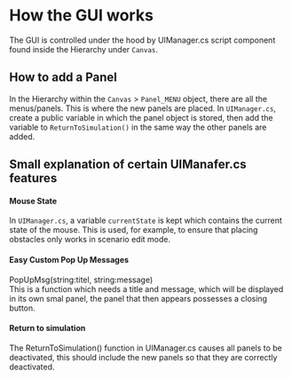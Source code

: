 # How the GUI works

The GUI is controlled under the hood by UIManager.cs script component 
found inside the Hierarchy under `Canvas`.  

## How to add a Panel
In the Hierarchy within the `Canvas` > `Panel_MENU` object, there are all 
the menus/panels. 
This is where the new panels are placed. 
In `UIManager.cs`, create a public variable in which the panel object is 
stored, then add the variable to `ReturnToSimulation()` in the same way 
the other panels are added.  

## Small explanation of certain UIManafer.cs features
#### Mouse State  
In `UIManager.cs`, a variable `currentState` is kept which contains the 
current state of the mouse. This is used, for example, to ensure that 
placing obstacles only works in scenario edit mode.
#### Easy Custom Pop Up Messages
PopUpMsg(string:titel, string:message)  
This is a function which needs a title and message, which will be 
displayed in its own smal panel, the panel that then appears possesses a closing button.  
#### Return to simulation
The ReturnToSimulation() function in UIManager.cs causes all panels to be 
deactivated, this should include the new panels so that they are correctly deactivated.